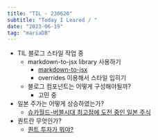 ```yaml
---
title: "TIL - 230620"
subtitle: "Today I Leared / "
date: "2023-06-19"
tag: "mariaDB"
---
```

- TIL 블로그 스타일 작업 중
    - markdown-to-jsx library 사용하기
        - [markdown-to-jsx](https://www.npmjs.com/package/markdown-to-jsx)
        - overrides 이용해서 스타일 입히기
    - 블로그 컴포넌트는 어떻게 구성해야될까?
        - 고민 중
- 일본 주가는 어떻게 상승하였는가?
    - [슈카월드-버블시대 최고점에 도전 중인 일본 주식](https://www.youtube.com/watch?v=PruReO9nKEk&ab_channel=%EC%8A%88%EC%B9%B4%EC%9B%94%EB%93%9C)
- 퀀트란 무엇인가?
    - [퀀트 투자가 뭐야?](https://www.youtube.com/watch?v=ec6BDf-CKWc&ab_channel=%EC%B1%94CHAM)
